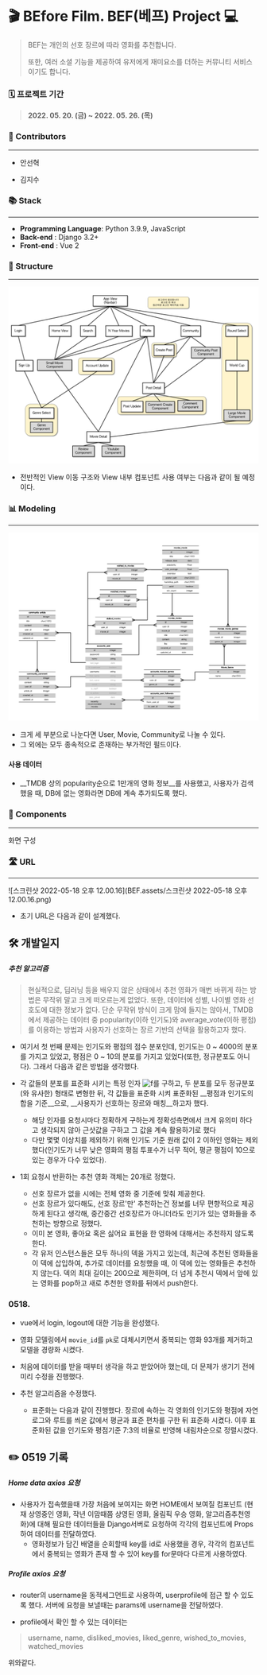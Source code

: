 # 🎬 BEfore Film. BEF(베프) Project 💻



> BEF는 개인의 선호 장르에 따라 영화를 추천합니다.
>
> 또한, 여러 소셜 기능을 제공하여 유저에게 재미요소를 더하는 커뮤니티 서비스이기도 합니다.



### 🗓 프로젝트 기간

> __2022. 05. 20. (금) ~ 2022. 05. 26. (목)__



### 🤼 Contributors

---

- 안선혁

- 김지수



### 📚 Stack

---

- __Programming Language__: Python 3.9.9, JavaScript
- __Back-end__ : Django 3.2+
- __Front-end__ : Vue 2



### 🧱 Structure

---

![structure](BEF.assets/structure.png)

- 전반적인 View 이동 구조와 View 내부 컴포넌트 사용 여부는 다음과 같이 될 예정이다.



### 📊 Modeling

---

![modeling](BEF.assets/modeling.png)

- 크게 세 부분으로 나눈다면 User, Movie, Community로 나눌 수 있다.
- 그 외에는 모두 종속적으로 존재하는 부가적인 필드이다.



#### 사용 데이터

- __TMDB 상의 popularity순으로 1만개의 영화 정보__를 사용했고, 사용자가 검색했을 때, DB에 없는 영화라면 DB에 계속 추가되도록 했다.



### 📂 Components

___

화면 구성







### 🛣 URL

---

![스크린샷 2022-05-18 오후 12.00.16](BEF.assets/스크린샷 2022-05-18 오후 12.00.16.png)

- 초기 URL은 다음과 같이 설계했다.



## 🛠 개발일지

##### 추천 알고리즘

>  현실적으로, 딥러닝 등을 배우지 않은 상태에서 추천 영화가 매번 바뀌게 하는 방법은 무작위 말고 크게 떠오르는게 없었다. 또한, 데이터에 성별, 나이별 영화 선호도에 대한 정보가 없다. 단순 무작위 방식이 크게 맘에 들지는 않아서, TMDB에서 제공하는 데이터 중 popularity(이하 인기도)와 average_vote(이하 평점)를 이용하는 방법과 사용자가 선호하는 장르 기반의 선택을 활용하고자 했다.



- 여기서 첫 번째 문제는 인기도와 평점의 점수 분포인데, 인기도는 0 ~ 4000의 분포를 가지고 있었고, 평점은 0 ~ 10의 분포를 가지고 있었다(또한, 정규분포도 아니다). 그래서 다음과 같은 방법을 생각했다.



- 각 값들의 분포를 표준화 시키는 특정 인자  ![f](https://wikimedia.org/api/rest_v1/media/math/render/svg/132e57acb643253e7810ee9702d9581f159a1c61)를 구하고, 두 분포를 모두 정규분포(와 유사한) 형태로 변형한 뒤, 각 값들을 표준화 시켜 표준화된 __평점과 인기도의 합을 기준__으로, __사용자가 선호하는 장르와 매칭__하고자 했다. 
  - 해당 인자를 요청시마다 정확하게 구하는게 정확성측면에서 크게 유의미 하다고 생각되지 않아 근삿값을 구하고 그 값을 계속 활용하기로 했다
  - 다만 몇몇 이상치를 제외하기 위해 인기도 기준 원래 값이 2 이하인 영화는 제외했다(인기도가 너무 낮은 영화의 평점 투표수가 너무 적어, 평균 평점이 10으로 있는 경우가 다수 있었다).



- 1회 요청시 반환하는 추천 영화 객체는 20개로 정했다. 
  - 선호 장르가 없을 시에는 전체 영화 중 기준에 맞춰 제공한다.
  - 선호 장르가 있다해도, 선호 장르'만' 추천하는건 정보를 너무 편향적으로 제공하게 된다고 생각해, 중간중간 선호장르가 아니더라도 인기가 있는 영화들을 추천하는 방향으로 정했다.
  - 이미 본 영화, 좋아요 혹은 싫어요 표현을 한 영화에 대해서는 추천하지 않도록 한다.
  - 각 유저 인스턴스들은 모두 하나의 덱을 가지고 있는데, 최근에 추천된 영화들을 이 덱에 삽입하여, 추가로 데이터를 요청했을 때, 이 덱에 있는 영화들은 추천하지 않는다. 덱의 최대 길이는 200으로 제한하며, 더 넘게 추천시 덱에서 앞에 있는 영화를 pop하고 새로 추천한 영화를 뒤에서 push한다.



### 0518.

- vue에서 login, logout에 대한 기능을 완성했다.

- 영화 모델링에서 `movie_id`를 `pk`로 대체시키면서 중복되는 영화 93개를 제거하고 모델을 경량화 시켰다.
- 처음에 데이터를 받을 때부터 생각을 하고 받았어야 했는데, 더 문제가 생기기 전에 미리 수정을 진행했다.



- 추천 알고리즘을 수정했다.
  - 표준화는 다음과 같이 진행했다. 장르에 속하는 각 영화의 인기도와 평점에 자연로그와 루트를 씌운 값에서 평균과 표준 편차를 구한 뒤 표준화 시켰다. 이후 표준화된 값을 인기도와 평점기준 7:3의 비율로 반영해 내림차순으로 정렬시켰다.



## :pencil2: 0519 기록

##### Home data axios 요청

- 사용자가 접속했을때 가장 처음에 보여지는 화면 HOME에서 보여질 컴포넌트 (현재 상영중인 영화, 작년 이맘때쯤 상영된 영화, 올림픽 우승 영화, 알고리즘추천영화)에 대해 필요한 데이터들을 Django서버로 요청하여 각각의 컴포넌트에 Props하여 데이터를 전달하였다.
  - 영화정보가 담긴 배열을 순회할때 key를 id로 사용했을 경우, 각각의 컴포넌트에서 중복되는 영화가 존재 할 수 있어 key를 for문마다 다르게 사용하였다.



##### Profile axios 요청

- router의 username을 동적세그먼트로 사용하여, userprofile에 접근 할 수 있도록 했다. 서버에 요청을 보낼때는  params에 username을 전달하였다.

-  profile에서 확인 할 수 있는 데이터는

  >  username, name, disliked_movies, liked_genre, wished_to_movies, watched_movies 

  위와같다.









